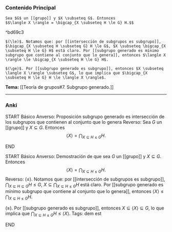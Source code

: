 ### Contenido Principal

```ad-cor
Sea $G$ un [[grupo]] y $X \subseteq G$. Entonces
$$\langle X \rangle = \bigcap_{X \subseteq H \le G} H.$$

```

^bd69c3

```ad-proof
$(\le)$. Notamos que: por [[intersección de subgrupos es subgrupo]], $\bigcap_{X \subseteq H \subseteq G} H \le G$, $X \subseteq \bigcap_{X \subseteq H \le G} H$ está claro. Por [[subgrupo generado es mínimo subgrupo que contiene al conjunto que lo genera]], entonces $\langle X \rangle \le \bigcap_{X \subseteq H \le G} H$.

$(\ge)$. Por [[subgrupo generado es subgrupo]], entonces $X \subseteq \langle X \rangle \subseteq G$, lo que implica que $\bigcap_{X \subseteq H \le G} H \le \langle X \rangle$.
```

**Tema:** [[Teoría de grupos#7. Subgrupo generado.]]

---
### Anki

START
Básico
Anverso: Proposición subgrupo generado es intersección de los subgrupos que contienen al conjunto que lo genera
Reverso: Sea $G$ un [[grupo]] y $X \subseteq G$. Entonces
$$\langle X \rangle = \bigcap_{X \subseteq H \le G} H.$$
<!--ID: 1727966476972-->
END

START
Básico
Anverso: Demostración de que sea $G$ un [[grupo]] y $X \subseteq G$. Entonces
$$\langle X \rangle = \bigcap_{X \subseteq H \le G} H.$$
Reverso: $(\le)$. Notamos que: por [[intersección de subgrupos es subgrupo]], $\bigcap_{X \subseteq H \subseteq G} H \le G$, $X \subseteq \bigcap_{X \subseteq H \le G} H$ está claro. Por [[subgrupo generado es mínimo subgrupo que contiene al conjunto que lo genera]], entonces $\langle X \rangle \le \bigcap_{X \subseteq H \le G} H$.

$(\ge)$. Por [[subgrupo generado es subgrupo]], entonces $X \subseteq \langle X \rangle \subseteq G$, lo que implica que $\bigcap_{X \subseteq H \le G} H \le \langle X \rangle$.
Tags: dem est
<!--ID: 1727966477031-->
END